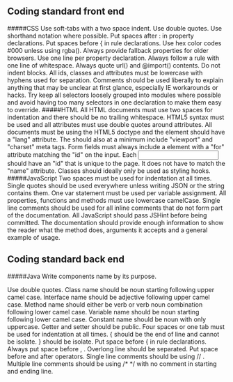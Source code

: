 ## Coding standard front end
#####CSS
Use soft-tabs with a two space indent.
Use double quotes.
Use shorthand notation where possible.
Put spaces after : in property declarations.
Put spaces before { in rule declarations.
Use hex color codes #000 unless using rgba().
Always provide fallback properties for older browsers.
Use one line per property declaration.
Always follow a rule with one line of whitespace.
Always quote url() and @import() contents.
Do not indent blocks.
All ids, classes and attributes must be lowercase with hyphens used for separation.
Comments should be used liberally to explain anything that may be unclear at first glance, especially IE workarounds or hacks.
Try keep all selectors loosely grouped into modules where possible and avoid having too many selectors in one declaration to make them easy to override.
#####HTML
All HTML documents must use two spaces for indentation and there should be no trailing whitespace. 
HTML5 syntax must be used and all attributes must use double quotes around attributes.
All documents must be using the HTML5 doctype and the <html> element should have a "lang" attribute. 
The <head> should also at a minimum include "viewport" and "charset" meta tags.
Form fields must always include a <label> element with a "for" attribute matching the "id" on the input.
Each <input> should have an "id" that is unique to the page. It does not have to match the "name" attribute.
Classes should ideally only be used as styling hooks.
#####JavaScript
Two spaces must be used for indentation at all times.
Single quotes should be used everywhere unless writing JSON or the string contains them.
One var statement must be used per variable assignment.
All properties, functions and methods must use lowercase camelCase.
Single line comments should be used for all inline comments that do not form part of the documentation.
All JavaScript should pass JSHint before being committed.
The documentation should provide enough information to show the reader what the method does, arguments it accepts and a general example of usage.

## Coding standard back end
#####Java
Write components name by its purpose.

Use double quotes.
Class name should be noun starting following upper camel case.
Interface name should be adjective following upper camel case.
Method name should either be verb or verb noun combination following lower camel case.
Variable name should be noun starting following lower camel case.
Constant name should be noun with only uppercase.
Getter and setter should be public.
Four spaces or one tab must be used for indentation at all times.
{ should be the end of line and cannot be isolate.
} should be isolate.
Put space before { in rule declarations.
Always put space before , .
Overlong line should be separated.
Put space before and after operators.
Single line comments should be using // .
Multiple line comments should be using /* */ with no comment in starting and ending line.